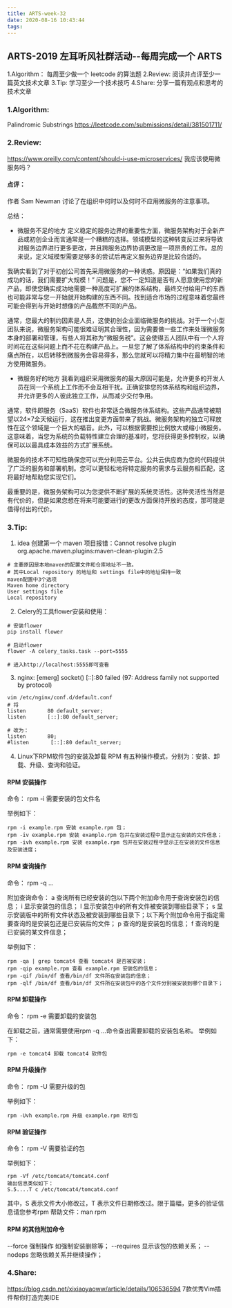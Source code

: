 ```yaml
---
title: ARTS-week-32
date: 2020-08-16 10:43:44
tags:
---
```



## ARTS-2019 左耳听风社群活动--每周完成一个 ARTS
1.Algorithm： 每周至少做一个 leetcode 的算法题
2.Review: 阅读并点评至少一篇英文技术文章
3.Tip: 学习至少一个技术技巧
4.Share: 分享一篇有观点和思考的技术文章

### 1.Algorithm:

Palindromic Substrings https://leetcode.com/submissions/detail/381501711/

### 2.Review:

https://www.oreilly.com/content/should-i-use-microservices/
我应该使用微服务吗？

#### 点评：

作者 Sam Newman 讨论了在组织中何时以及何时不应用微服务的注意事项。

总结：
- 微服务不足的地方
定义稳定的服务边界的重要性方面，微服务架构对于全新产品或初创企业而言通常是一个糟糕的选择。领域模型的这种转变反过来将导致对服务边界进行更多更改，并且跨服务边界协调更改是一项昂贵的工作。总的来说，定义域模型需要足够多的尝试后再定义服务边界是比较合适的。

我确实看到了对于初创公司首先采用微服务的一种诱惑。原因是：“如果我们真的成功的话，我们需要扩大规模！” 问题是，您不一定知道是否有人愿意使用您的新产品，即使您确实成功地需要一种高度可扩展的体系结构，最终交付给用户的东西也可能非常与您一开始就开始构建的东西不同。找到适合市场的过程意味着您最终可能会得到与开始时想像的产品截然不同的产品。

通常，您最大的制约因素是人员，这使初创企业面临微服务的挑战。对于一个小型团队来说，微服务架构可能很难证明其合理性，因为需要做一些工作来处理微服务本身的部署和管理，有些人将其称为“微服务税”。这会使得五人团队中有一个人将时间花在这些问题上而不花在构建产品上。一旦您了解了体系结构中的约束条件和痛点所在，以后转移到微服务会容易得多，那么您就可以将精力集中在最明智的地方使用微服务。

- 微服务好的地方
我看到组织采用微服务的最大原因可能是，允许更多的开发人员在同一个系统上工作而不会互相干扰。正确安排您的体系结构和组织边界，并允许更多的人彼此独立工作，从而减少交付争用。

通常，软件即服务（SaaS）软件也非常适合微服务体系结构。这些产品通常被期望以24×7全天候运行，这在推出变更方面带来了挑战。微服务架构的独立可释放性在这个领域是一个巨大的福音。此外，可以根据需要按比例放大或缩小微服务。这意味着，当您为系统的负载特性建立合理的基准时，您将获得更多控制权，以确保可以以最具成本效益的方式扩展系统。

微服务的技术不可知性确保您可以充分利用云平台。公共云供应商为您的代码提供了广泛的服务和部署机制。您可以更轻松地将特定服务的需求与云服务相匹配，这将最好地帮助您实现它们。

最重要的是，微服务架构可以为您提供不断扩展的系统灵活性。这种灵活性当然是有代价的，但是如果您想在将来可能要进行的更改方面保持开放的态度，那可能是值得付出的代价。

### 3.Tip:

1. idea 创建第一个 maven 项目报错：Cannot resolve plugin org.apache.maven.plugins:maven-clean-plugin:2.5

```shell
# 主要原因是本地maven的配置文件和仓库地址不一致。
# 其中Local repository 的地址和 settings file中的地址保持一致
maven配置中3个选项
Maven home directory
User settings file
Local repository
```

2. Celery的工具flower安装和使用：

```shell
# 安装flower
pip install flower

# 启动flower
flower -A celery_tasks.task --port=5555

# 进入http://localhost:5555即可查看
```

3. nginx: [emerg] socket() [::]:80 failed (97: Address family not supported by protocol)

```shell
vim /etc/nginx/conf.d/default.conf
# 将
listen       80 default_server;
listen       [::]:80 default_server;

# 改为：
listen       80;
#listen       [::]:80 default_server;
```

4. Linux下RPM软件包的安装及卸载
RPM 有五种操作模式，分别为：安装、卸载、升级、查询和验证。

#### RPM 安装操作
命令：
rpm -i 需要安装的包文件名

举例如下：
```shell
rpm -i example.rpm 安装 example.rpm 包；
rpm -iv example.rpm 安装 example.rpm 包并在安装过程中显示正在安装的文件信息；
rpm -ivh example.rpm 安装 example.rpm 包并在安装过程中显示正在安装的文件信息及安装进度；
```

#### RPM 查询操作
命令：
rpm -q …

附加查询命令：
a 查询所有已经安装的包以下两个附加命令用于查询安装包的信息；
i 显示安装包的信息；
l 显示安装包中的所有文件被安装到哪些目录下；
s 显示安装版中的所有文件状态及被安装到哪些目录下；以下两个附加命令用于指定需要查询的是安装包还是已安装后的文件；
p 查询的是安装包的信息；
f 查询的是已安装的某文件信息；

举例如下：
```shell
rpm -qa | grep tomcat4 查看 tomcat4 是否被安装；
rpm -qip example.rpm 查看 example.rpm 安装包的信息；
rpm -qif /bin/df 查看/bin/df 文件所在安装包的信息；
rpm -qlf /bin/df 查看/bin/df 文件所在安装包中的各个文件分别被安装到哪个目录下；
```

#### RPM 卸载操作
命令：
rpm -e 需要卸载的安装包

在卸载之前，通常需要使用rpm -q …命令查出需要卸载的安装包名称。
举例如下：
```shell
rpm -e tomcat4 卸载 tomcat4 软件包
```

#### RPM 升级操作
命令：
rpm -U 需要升级的包

举例如下：
```shell
rpm -Uvh example.rpm 升级 example.rpm 软件包
```

#### RPM 验证操作
命令：
rpm -V 需要验证的包

举例如下：
```shell
rpm -Vf /etc/tomcat4/tomcat4.conf
输出信息类似如下：
S.5....T c /etc/tomcat4/tomcat4.conf
```

其中，S 表示文件大小修改过，T 表示文件日期修改过。限于篇幅，更多的验证信息请您参考rpm 帮助文件：man rpm

#### RPM 的其他附加命令
--force 强制操作 如强制安装删除等；
--requires 显示该包的依赖关系；
--nodeps 忽略依赖关系并继续操作；

### 4.Share:

https://blog.csdn.net/xixiaoyaoww/article/details/106536594
7款优秀Vim插件帮你打造完美IDE